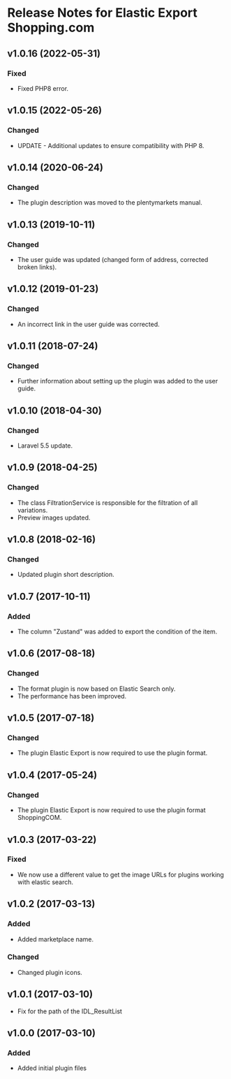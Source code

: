 # Release Notes for Elastic Export Shopping.com

## v1.0.16 (2022-05-31)
### Fixed
- Fixed PHP8 error.

## v1.0.15 (2022-05-26)

### Changed
- UPDATE - Additional updates to ensure compatibility with PHP 8.

## v1.0.14 (2020-06-24)

### Changed
- The plugin description was moved to the plentymarkets manual.

## v1.0.13 (2019-10-11)

### Changed
- The user guide was updated (changed form of address, corrected broken links).

## v1.0.12 (2019-01-23)

### Changed
- An incorrect link in the user guide was corrected.

## v1.0.11 (2018-07-24)

### Changed
- Further information about setting up the plugin was added to the user guide.

## v1.0.10 (2018-04-30)

### Changed
- Laravel 5.5 update.

## v1.0.9 (2018-04-25)

### Changed
- The class FiltrationService is responsible for the filtration of all variations.
- Preview images updated.

## v1.0.8 (2018-02-16)

### Changed
- Updated plugin short description.

## v1.0.7 (2017-10-11)

### Added
- The column "Zustand" was added to export the condition of the item.

## v1.0.6 (2017-08-18)

### Changed 
- The format plugin is now based on Elastic Search only.
- The performance has been improved.

## v1.0.5 (2017-07-18)  

### Changed 
- The plugin Elastic Export is now required to use the plugin format.

## v1.0.4 (2017-05-24)

### Changed
- The plugin Elastic Export is now required to use the plugin format ShoppingCOM.

## v1.0.3 (2017-03-22)

### Fixed
- We now use a different value to get the image URLs for plugins working with elastic search.

## v1.0.2 (2017-03-13)

### Added
- Added marketplace name.

### Changed
- Changed plugin icons.

## v1.0.1 (2017-03-10)
- Fix for the path of the IDL_ResultList

## v1.0.0 (2017-03-10)

### Added
- Added initial plugin files
